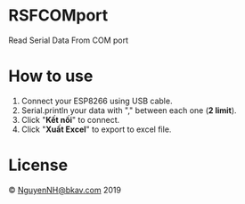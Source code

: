 # RSFCOMport
Read Serial Data From COM port

# How to use 
1. Connect your ESP8266 using USB cable. <br />
2. Serial.println your data with "," between each one (__2 limit__). <br />
3. Click "__**Kết nối**__" to connect. <br />
4. Click "__**Xuất Excel**__" to export to excel file. <br />

# License 
© NguyenNH@bkav.com 2019
